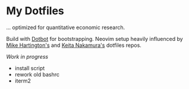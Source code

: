 My Dotfiles
========

... optimized for quantitative economic research.

Build with [Dotbot](https://git.io/dotbot) for bootstrapping. Neovim setup heavily influenced by [Mike Hartington's](https://github.com/mhartington/dotfiles/) and [Keita Nakamura's](https://github.com/KeitaNakamura/dotfiles/blob/master/_vimrc) dotfiles repos.


*Work in progress*
 - install script
 - rework old bashrc
 - iterm2


